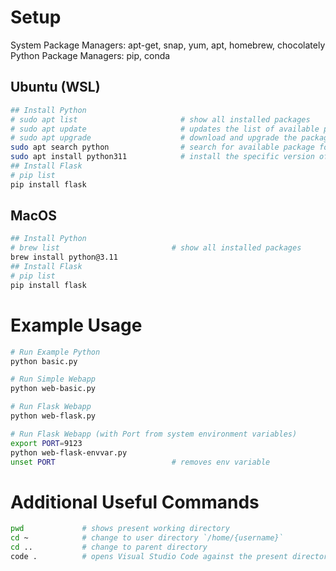 # Setup
System Package Managers: apt-get, snap, yum, apt, homebrew, chocolately
Python Package Managers: pip, conda

## Ubuntu (WSL)
``` sh
## Install Python
# sudo apt list                       # show all installed packages
# sudo apt update                     # updates the list of available packages for install (often needed on first boot, or after sometime)
# sudo apt upgrade                    # download and upgrade the package
sudo apt search python                # search for available package for installation
sudo apt install python311            # install the specific version of python
## Install Flask
# pip list
pip install flask
```

## MacOS
``` sh
## Install Python
# brew list                         # show all installed packages
brew install python@3.11
## Install Flask
# pip list
pip install flask
```

# Example Usage
``` sh
# Run Example Python
python basic.py

# Run Simple Webapp
python web-basic.py

# Run Flask Webapp
python web-flask.py

# Run Flask Webapp (with Port from system environment variables)
export PORT=9123
python web-flask-envvar.py
unset PORT                          # removes env variable
```

# Additional Useful Commands
``` sh
pwd             # shows present working directory
cd ~            # change to user directory `/home/{username}`
cd ..           # change to parent directory
code .          # opens Visual Studio Code against the present directory
```
